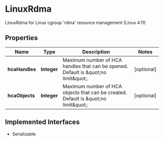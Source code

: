 

# LinuxRdma

LinuxRdma for Linux cgroup 'rdma' resource management (Linux 4.11)

## Properties

| Name | Type | Description | Notes |
|------------ | ------------- | ------------- | -------------|
|**hcaHandles** | **Integer** | Maximum number of HCA handles that can be opened. Default is \&quot;no limit\&quot;. |  [optional] |
|**hcaObjects** | **Integer** | Maximum number of HCA objects that can be created. Default is \&quot;no limit\&quot;. |  [optional] |


## Implemented Interfaces

* Serializable


